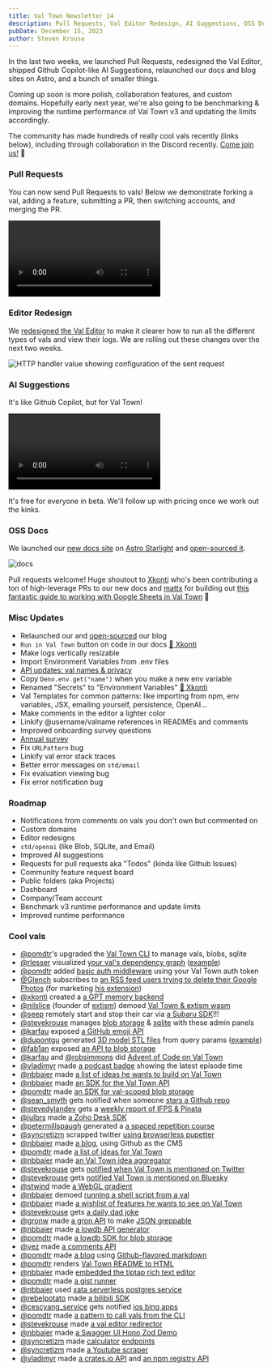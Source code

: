 ```yaml
---
title: Val Town Newsletter 14
description: Pull Requests, Val Editor Redesign, AI Suggestions, OSS Docs, New Astro Blog, Templates
pubDate: December 15, 2023
author: Steven Krouse
---
```


In the last two weeks, we launched Pull Requests, redesigned the Val Editor, shipped Github Copilot-like AI Suggestions, relaunched our docs and blog sites on Astro, and a bunch of smaller things.

Coming up soon is more polish, collaboration features, and custom domains. Hopefully early next year, we're also going to be benchmarking & improving the runtime performance of Val Town v3 and updating the limits accordingly.

The community has made hundreds of really cool vals recently (links below), including through collaboration in the Discord recently. [Come join us!](https://discord.gg/dHv45uN5RY) 👋

### Pull Requests

You can now send Pull Requests to vals! Below we demonstrate forking a val, adding a feature, submitting a PR, then switching accounts, and merging the PR.

<video controls><source src="/video/pr_demo.mp4" /></video>

### Editor Redesign

We [redesigned the Val Editor](https://blog.val.town/blog/editor-redesign/) to make it clearer how to run all the different types of vals and view their logs. We are rolling out these changes over the next two weeks.

![HTTP handler value showing configuration of the sent request](./editor-redesign/web.png)

### AI Suggestions

It's like Github Copilot, but for Val Town!

<video id="copilot" autoPlay loop><source src="/video/copilot-demo.mp4" /></video>

<script>
  let video = document.getElementById("copilot")
  video.playbackRate = 2
</script>

It's free for everyone in beta. We'll follow up with pricing once we work out the kinks.

### OSS Docs

We launched our [new docs site](https://docs.val.town/) on [Astro Starlight](https://starlight.astro.build/) and [open-sourced it](https://github.com/val-town/val-town-docs).

![docs](./val-town-newsletter-14/docs.png)

Pull requests welcome! Huge shoutout to [Xkonti](https://www.val.town/u/xkonti) who's been contributing a ton of high-leverage PRs to our new docs and [mattx](https://val.town/u/mattx) for building out [this fantastic guide to working with Google Sheets in Val Town](https://docs.val.town/integrations/google-sheets/) 🤩

### Misc Updates

- Relaunched our and [open-sourced](https://github.com/val-town/val-town-blog) our blog
- `Run in Val Town` button on code in our docs [🙏 Xkonti](https://github.com/val-town/val-town-docs/pull/41)
- Make logs vertically resizable
- Import Environment Variables from .env files
- [API updates: val names & privacy](https://discord.com/channels/1020432421243592714/1020432421243592717/1182456286433005638)
- Copy `Deno.env.get("name")` when you make a new env variable
- Renamed "Secrets" to "Environment Variables" [🙏 Xkonti](https://github.com/val-town/val-town-docs/pull/48)
- Val Templates for common patterns: like importing from npm, env variables, JSX, emailing yourself, persistence, OpenAI…
- Make comments in the editor a lighter color
- Linkify @username/valname references in READMEs and comments
- Improved onboarding survey questions
- [Annual survey](https://forms.gle/sGkKodhJiqdXnrmQ6)
- Fix `URLPattern` bug
- Linkify val error stack traces
- Better error messages on `std/email`
- Fix evaluation viewing bug
- Fix error notification bug

### Roadmap

- Notifications from comments on vals you don't own but commented on
- Custom domains
- Editor redesigns
- `std/openai` (like Blob, SQLite, and Email)
- Improved AI suggestions
- Requests for pull requests aka "Todos" (kinda like Github Issues)
- Community feature request board
- Public folders (aka Projects)
- Dashboard
- Company/Team account
- Benchmark v3 runtime performance and update limits
- Improved runtime performance

### Cool vals

- [@pomdtr](https://www.val.town/u/pomdtr)'s upgraded the [Val Town CLI](https://github.com/pomdtr/vt) to manage vals, blobs, sqlite
- [@rlesser](https://www.val.town/u/rlesser) visualized [your val's dependency graph](https://www.val.town/v/rlesser/dependency_graph) ([example](https://rlesser-dependency_graph.web.val.run/nbbaier/vtIdeaAggregator))
- [@pomdtr](https://www.val.town/u/pomdtr) added [basic auth middleware](https://www.val.town/v/pomdtr/basicAuth) using your Val Town auth token
- [@Glench](https://www.val.town/u/Glench) subscribes to [an RSS feed users trying to delete their Google Photos](https://www.val.town/v/Glench/googlePhotosMarketingRSS) (for marketing [his extension](https://chromewebstore.google.com/detail/bebhhjmapjadpdkkhbkpnpbjhkhndofl))
- [@xkonti](https://www.val.town/u/xkonti) created a [a GPT memory backend](https://www.val.town/v/xkonti/gptMemoryManager)
- [@nilslice](https://www.val.town/u/nilslice) (founder of [extism](https://extism.org/)) demoed [Val Town & extism wasm](https://www.val.town/v/nilslice/md2html)
- [@seep](https://www.val.town/u/seep) remotely start and stop their car via [a Subaru SDK](https://www.val.town/v/seep/subaru)!!!
- [@stevekrouse](https://www.val.town/u/stevekrouse) manages [blob storage](https://www.val.town/v/stevekrouse/blob_admin) & [sqlite](https://www.val.town/v/stevekrouse/sqlite_admin) with these admin panels
- [@karfau](https://www.val.town/u/karfau) exposed [a GitHub emoji API](https://www.val.town/v/karfau/githubEmoji)
- [@dupontgu](https://www.val.town/u/dupontgu) generated [ 3D model STL files](https://www.val.town/v/dupontgu/washer_3d) from query params ([example](https://dupontgu-washer_3d.web.val.run/?t=2&hr=8&r=10))
- [@fab1an](https://www.val.town/u/fab1an) exposed [an API to blob storage](https://www.val.town/v/fab1an/databin)
- [@karfau](https://www.val.town/u/karfau) and [@robsimmons](https://www.val.town/u/robsimmons) did [Advent of Code on Val Town](https://www.val.town/search?q=aoc)
- [@vladimyr](https://www.val.town/u/vladimyr) made [a podcast badge](https://www.val.town/v/vladimyr/podcastBadge) showing the latest episode time
- [@nbbaier](https://www.val.town/u/nbbaier) made [a list of ideas he wants to build on Val Town](https://www.val.town/v/nbbaier/vtIdeaList)
- [@nbbaier](https://www.val.town/u/nbbaier) made [an SDK for the Val Town API](https://www.val.town/v/nbbaier/vtApiClient)
- [@pomdtr](https://www.val.town/u/pomdtr) made [an SDK for val-scoped blob storage](https://www.val.town/v/pomdtr/blobStorage)
- [@sean_smyth](https://www.val.town/u/sean_smyth) gets notified when someone [stars a Github repo](https://www.val.town/v/sean_smyth/githubStarWebhook)
- [@stevedylandev](https://www.val.town/u/stevedylandev) gets a [weekly report of IFPS & Pinata](https://www.val.town/v/stevedylandev/emailPosts)
- [@julbrs](https://www.val.town/u/julbrs) made [a Zoho Desk SDK](https://www.val.town/v/julbrs/zohodesk)
- [@petermillspaugh](https://www.val.town/u/petermillspaugh) generated a [a spaced repetition course](https://www.val.town/v/petermillspaugh/emailCourseCreator)
- [@syncretizm](https://www.val.town/u/syncretizm) scrapped twitter [using browserless pupetter](https://www.val.town/v/syncretizm/twEndpoint)
- [@nbbaier](https://www.val.town/u/nbbaier) made [a blog](https://www.val.town/v/nbbaier/vtghBlog), using Github as the CMS
- [@pomdtr](https://www.val.town/u/pomdtr) made [a list of ideas for Val Town](https://www.val.town/v/pomdtr/valtownIdeas)
- [@nbbaier](https://www.val.town/u/nbbaier) made [an Val Town idea aggregator](https://www.val.town/v/nbbaier/vtIdeaAggregator)
- [@stevekrouse](https://www.val.town/u/stevekrouse) gets [notified when Val Town is mentioned on Twitter](https://www.val.town/v/stevekrouse/twitterAlert)
- [@stevekrouse](https://www.val.town/u/stevekrouse) gets [notified Val Town is mentioned on Bluesky](https://www.val.town/v/stevekrouse/blueskyAlert)
- [@stwind](https://www.val.town/u/stwind) made [a WebGL gradient](https://www.val.town/v/stwind/WebGLTest)
- [@nbbaier](https://www.val.town/u/nbbaier) demoed [running a shell script from a val](https://www.val.town/v/nbbaier/shell)
- [@nbbaier](https://www.val.town/u/nbbaier) made [a wishlist of features he wants to see on Val Town](https://www.val.town/v/nbbaier/vtWishList)
- [@stevekrouse](https://www.val.town/u/stevekrouse) gets [a daily dad joke](https://www.val.town/v/stevekrouse/dailyDadJoke)
- [@gronw](https://www.val.town/u/gronw) made [a gron API](https://www.val.town/v/gronw/gron) to make [JSON greppable](https://github.com/tomnomnom/gron)
- [@nbbaier](https://www.val.town/u/nbbaier) made [a lowdb API generator](https://www.val.town/v/nbbaier/dbToAPI)
- [@pomdtr](https://www.val.town/u/pomdtr) made [a lowdb SDK for blob storage](https://www.val.town/v/pomdtr/lowdb)
- [@vez](https://www.val.town/u/vez) made [a comments API](https://www.val.town/v/vez/comments)
- [@pomdtr](https://www.val.town/u/pomdtr) made [a blog](https://www.val.town/v/pomdtr/blog) using [Github-flavored markdown](https://www.val.town/v/pomdtr/gfm)
- [@pomdtr](https://www.val.town/u/pomdtr) renders [Val Town README to HTML](https://www.val.town/v/pomdtr/readme)
- [@nbbaier](https://www.val.town/u/nbbaier) made [embedded the tiptap rich text editor](https://www.val.town/v/nbbaier/tiptapEditorExample)
- [@pomdtr](https://www.val.town/u/pomdtr) made [a gist runner](https://www.val.town/v/pomdtr/runGist)
- [@nbbaier](https://www.val.town/u/nbbaier) used [xata serverless postgres service](https://www.val.town/v/nbbaier/xata)
- [@rebelpotato](https://www.val.town/u/rebelpotato) made [a bilibili SDK](https://www.val.town/v/rebelpotato/bilibili_methods)
- [@cescyang_service](https://www.val.town/u/cescyang_service) gets notified [ios bing apps](https://www.val.town/v/cescyang_service/checkIosBingApps)
- [@pomdtr](https://www.val.town/u/pomdtr) made [a pattern to call vals from the CLI](https://www.val.town/v/pomdtr/exampleCli)
- [@stevekrouse](https://www.val.town/u/stevekrouse) made [a val editor redirector](https://www.val.town/v/stevekrouse/editRedirect)
- [@nbbaier](https://www.val.town/u/nbbaier) made [a Swagger UI Hono Zod Demo](https://www.val.town/v/nbbaier/honoZodSwaggerUi)
- [@syncretizm](https://www.val.town/u/syncretizm) made [calculator](https://www.val.town/v/syncretizm/formulaEndpoint) [endpoints](https://www.val.town/v/syncretizm/singleformulaEndpoint)
- [@syncretizm](https://www.val.town/u/syncretizm) made [a Youtube scraper](https://www.val.town/v/syncretizm/youtubeEndpoint)
- [@vladimyr](https://www.val.town/u/vladimyr) made [a crates.io API](https://www.val.town/v/vladimyr/crates_io) and [an npm registry API](https://www.val.town/v/vladimyr/npmRegistry)
